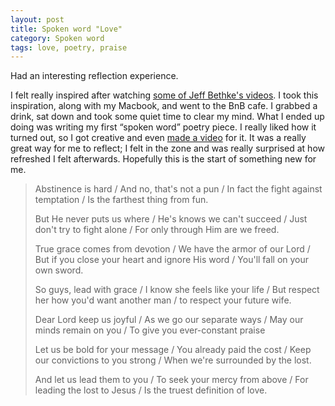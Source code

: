 ```yaml
---
layout: post
title: Spoken word "Love"
category: Spoken word
tags: love, poetry, praise
---
```


Had an interesting reflection experience.

I felt really inspired after watching [some of Jeff Bethke's videos](http://www.youtube.com/user/bball1989). I took this inspiration, along with my Macbook, and went to the BnB cafe. I grabbed a drink, sat down and took some quiet time to clear my mind. What I ended up doing was writing my first “spoken word” poetry piece. I really liked how it turned out, so I got creative and even [made a video](http://youtu.be/ZPvXsyCDYs0) for it. It was a really great way for me to reflect; I felt in the zone and was really surprised at how refreshed I felt afterwards. Hopefully this is the start of something new for me.

> Abstinence is hard / And no, that's not a pun / In fact the fight against temptation / Is the farthest thing from fun.
>
> But He never puts us where / He's knows we can't succeed / Just don't try to fight alone / For only through Him are we freed.
>
> True grace comes from devotion / We have the armor of our Lord / But if you close your heart and ignore His word / You'll fall on your own sword.
>
> So guys, lead with grace / I know she feels like your life / But respect her how you'd want another man / to respect your future wife.
>
> Dear Lord keep us joyful / As we go our separate ways / May our minds remain on you / To give you ever-constant praise
>
> Let us be bold for your message / You already paid the cost / Keep our convictions to you strong / When we're surrounded by the lost.
>
> And let us lead them to you / To seek your mercy from above / For leading the lost to Jesus / Is the truest definition of love.